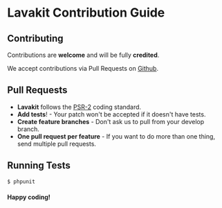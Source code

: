# Lavakit Contribution Guide


## Contributing

Contributions are **welcome** and will be fully **credited**.

We accept contributions via Pull Requests on [Github](https://github.com/lavakit/lavakit).

## Pull Requests

- **Lavakit** follows the [PSR-2](https://github.com/php-fig/fig-standards/blob/master/accepted/PSR-2-coding-style-guide.md) coding standard.
- **Add tests**! - Your patch won't be accepted if it doesn't have tests.
- **Create feature branches** - Don't ask us to pull from your develop branch.
- **One pull request per feature** - If you want to do more than one thing, send multiple pull requests.

## Running Tests

``` bash
$ phpunit
```

#### Happy coding!
